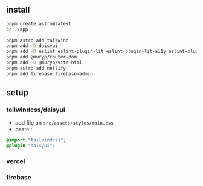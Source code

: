 ## install
```sh
pnpm create astro@latest
cd ./app
```
```sh
pnpm astro add tailwind
pnpm add -D daisyui
pnpm add -D eslint eslint-plugin-lit eslint-plugin-lit-a11y eslint-plugin-wc
pnpm add @muryp/router-dom 
pnpm add -D @muryp/vite-html
pnpm astro add netlify
pnpm add firebase firebase-admin
```
## setup
### tailwindcss/daisyui
- add file on `src/assets/styles/main.css`
- paste :
```css
@import "tailwindcss";
@plugin "daisyui";
```

### vercel
### firebase
